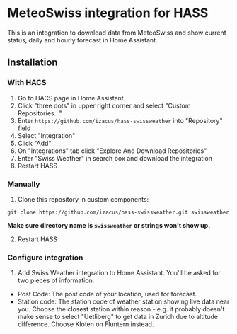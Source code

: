 # MeteoSwiss integration for HASS

This is an integration to download data from MeteoSwiss and show current status, daily and hourly forecast in Home Assistant.

## Installation

### With HACS

1. Go to HACS page in Home Assistant
2. Click "three dots" in upper right corner and select "Custom Repositories..."
3. Enter `https://github.com/izacus/hass-swissweather` into "Repository" field
4. Select "Integration"
5. Click "Add"
6. On "Integrations" tab click "Explore And Download Repositories"
7. Enter "Swiss Weather" in search box and download the integration
8. Restart HASS

### Manually

1. Clone this repository in custom components:

```
git clone https://github.com/izacus/hass-swissweather.git swissweather
```

__Make sure directory name is `swissweather` or strings won't show up.__

2. Restart HASS

### Configure integration

1. Add Swiss Weather integration to Home Assistant. You'll be asked for two pieces of information:

* Post Code: The post code of your location, used for forecast.
* Station code: The station code of weather station showing live data near you. Choose the closest station within reason - e.g. it probably doesn't make sense to select "Uetliberg" to get data in Zurich due to altitude difference. Choose Kloten on Fluntern instead.
